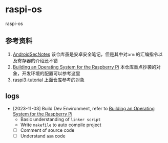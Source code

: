 # raspi-os
raspi-os



## 参考资料  
1. [AndroidSecNotes](https://github.com/JnuSimba/AndroidSecNotes) 该仓库虽是安卓安全笔记，但是其中对`arm` 的汇编指令以及寄存器的介绍还不错  
2. [Building an Operating System for the Raspberry Pi](https://jsandler18.github.io/tutorial/dev-env.html) 本仓库重点抄袭的对象，开发环境的配置可以参考这里     
3. [raspi3-tutorial](https://github.com/bztsrc/raspi3-tutorial/) 上面仓库参考的对象  


## logs  
- [2023-11-03] Build Dev Environment, refer to [Building an Operating System for the Raspberry Pi](https://jsandler18.github.io/tutorial/dev-env.html)  
  - Basic understanding of `linker script`  
  - Write `makefile` to auto compile project  
  - [ ] Comment of source code  
  - [ ] Understand `asm` code